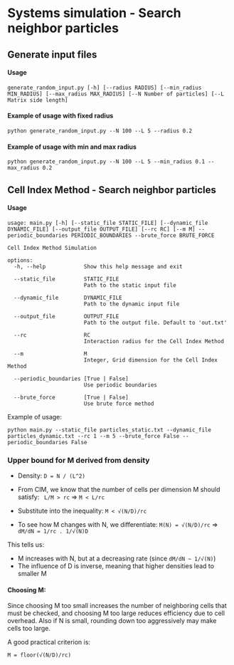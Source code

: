 # Systems simulation - Search neighbor particles

## Generate input files 
#### Usage
```
generate_random_input.py [-h] [--radius RADIUS] [--min_radius MIN_RADIUS] [--max_radius MAX_RADIUS] [--N Number of particles] [--L Matrix side length]
```

#### Example of usage with fixed radius
```
python generate_random_input.py --N 100 --L 5 --radius 0.2 
```

#### Example of usage with min and max radius
```
python generate_random_input.py --N 100 --L 5 --min_radius 0.1 --max_radius 0.2
```

## Cell Index Method - Search neighbor particles
#### Usage
```
usage: main.py [-h] [--static_file STATIC_FILE] [--dynamic_file DYNAMIC_FILE] [--output_file OUTPUT_FILE] [--rc RC] [--m M] --periodic_boundaries PERIODIC_BOUNDARIES --brute_force BRUTE_FORCE

Cell Index Method Simulation

options:
  -h, --help            Show this help message and exit
  
  --static_file         STATIC_FILE
                        Path to the static input file
                        
  --dynamic_file        DYNAMIC_FILE
                        Path to the dynamic input file
                        
  --output_file         OUTPUT_FILE
                        Path to the output file. Default to 'out.txt'
                        
  --rc                  RC               
                        Interaction radius for the Cell Index Method
                        
  --m                   M                 
                        Integer, Grid dimension for the Cell Index Method
                        
  --periodic_boundaries [True | False]
                        Use periodic boundaries
                        
  --brute_force         [True | False]
                        Use brute force method

````
Example of usage: 
```
python main.py --static_file particles_static.txt --dynamic_file particles_dynamic.txt --rc 1 --m 5 --brute_force False --periodic_boundaries False
```

### Upper bound for M derived from density

- Density: `D = N / (L^2)`
- From CIM, we know that the number of cells per dimension M should satisfy: ` L/M > rc` => `M < L/rc`
- Substitute into the inequality: `M < √(N/D)/rc`

- To see how M changes with N, we differentiate: `M(N) = √(N/D)/rc` => `dM/dN = 1/rc . 1/√(N)D`

This tells us:
- M increases with N, but at a decreasing rate (since `dM/dN ~ 1/√(N)`)
- The influence of D is inverse, meaning that higher densities lead to smaller M

#### Choosing M:
Since choosing M too small increases the number of neighboring cells that must be checked, 
and choosing M too large reduces efficiency due to cell overhead. 
Also if N is small, rounding down too aggressively may make cells too large. 

A good practical criterion is:

```
M = floor(√(N/D)/rc)
```


